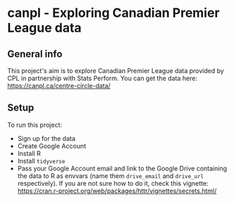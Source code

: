 # canpl - Exploring Canadian Premier League data

## General info

This project's aim is to explore Canadian Premier League data provided by CPL in partnership with Stats Perform. You can get the data here: <https://canpl.ca/centre-circle-data/>

## Setup

To run this project:

-   Sign up for the data
-   Create Google Account
-   Install R
-   Install `tidyverse`
-   Pass your Google Account email and link to the Google Drive containing the data to R as envvars (name them `drive_email` and `drive_url` respectively). If you are not sure how to do it, check this vignette: <https://cran.r-project.org/web/packages/httr/vignettes/secrets.html/>

